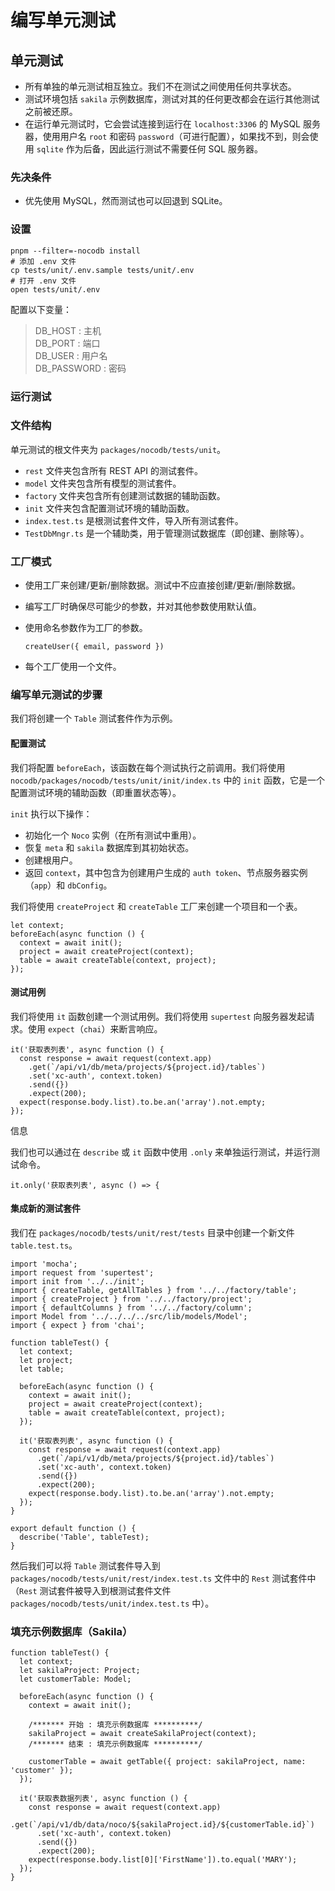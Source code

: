 # 编写单元测试

## 单元测试

-   所有单独的单元测试相互独立。我们不在测试之间使用任何共享状态。
-   测试环境包括 `sakila` 示例数据库，测试对其的任何更改都会在运行其他测试之前被还原。
-   在运行单元测试时，它会尝试连接到运行在 `localhost:3306` 的 MySQL 服务器，使用用户名 `root` 和密码 `password`（可进行配置），如果找不到，则会使用 `sqlite` 作为后备，因此运行测试不需要任何 SQL 服务器。

### 先决条件

-   优先使用 MySQL，然而测试也可以回退到 SQLite。

### 设置

```
pnpm --filter=-nocodb install
# 添加 .env 文件
cp tests/unit/.env.sample tests/unit/.env
# 打开 .env 文件
open tests/unit/.env
```

配置以下变量：

> DB\_HOST : 主机  
DB\_PORT : 端口  
DB\_USER : 用户名  
DB\_PASSWORD : 密码  

### 运行测试

### 文件结构

单元测试的根文件夹为 `packages/nocodb/tests/unit`。

-   `rest` 文件夹包含所有 REST API 的测试套件。
-   `model` 文件夹包含所有模型的测试套件。
-   `factory` 文件夹包含所有创建测试数据的辅助函数。
-   `init` 文件夹包含配置测试环境的辅助函数。
-   `index.test.ts` 是根测试套件文件，导入所有测试套件。
-   `TestDbMngr.ts` 是一个辅助类，用于管理测试数据库（即创建、删除等）。

### 工厂模式

-   使用工厂来创建/更新/删除数据。测试中不应直接创建/更新/删除数据。
-   编写工厂时确保尽可能少的参数，并对其他参数使用默认值。
-   使用命名参数作为工厂的参数。

    ```
    createUser({ email, password })
    ```
    
-   每个工厂使用一个文件。

### 编写单元测试的步骤

我们将创建一个 `Table` 测试套件作为示例。

#### 配置测试

我们将配置 `beforeEach`，该函数在每个测试执行之前调用。我们将使用 `nocodb/packages/nocodb/tests/unit/init/index.ts` 中的 `init` 函数，它是一个配置测试环境的辅助函数（即重置状态等）。

`init` 执行以下操作：

-   初始化一个 `Noco` 实例（在所有测试中重用）。
-   恢复 `meta` 和 `sakila` 数据库到其初始状态。
-   创建根用户。
-   返回 `context`，其中包含为创建用户生成的 `auth token`、节点服务器实例（`app`）和 `dbConfig`。

我们将使用 `createProject` 和 `createTable` 工厂来创建一个项目和一个表。

```
let context;
beforeEach(async function () {  
  context = await init();  
  project = await createProject(context);  
  table = await createTable(context, project);
});
```

#### 测试用例

我们将使用 `it` 函数创建一个测试用例。我们将使用 `supertest` 向服务器发起请求。使用 `expect`（`chai`）来断言响应。

```
it('获取表列表', async function () {  
  const response = await request(context.app)    
    .get(`/api/v1/db/meta/projects/${project.id}/tables`)    
    .set('xc-auth', context.token)    
    .send({})    
    .expect(200);  
  expect(response.body.list).to.be.an('array').not.empty;
});
```

信息

我们也可以通过在 `describe` 或 `it` 函数中使用 `.only` 来单独运行测试，并运行测试命令。

```
it.only('获取表列表', async () => {
```

#### 集成新的测试套件

我们在 `packages/nocodb/tests/unit/rest/tests` 目录中创建一个新文件 `table.test.ts`。

```
import 'mocha';
import request from 'supertest';
import init from '../../init';
import { createTable, getAllTables } from '../../factory/table';
import { createProject } from '../../factory/project';
import { defaultColumns } from '../../factory/column';
import Model from '../../../../src/lib/models/Model';
import { expect } from 'chai';

function tableTest() {  
  let context;  
  let project;  
  let table;  
  
  beforeEach(async function () {    
    context = await init();    
    project = await createProject(context);    
    table = await createTable(context, project);  
  });  
  
  it('获取表列表', async function () {    
    const response = await request(context.app)      
      .get(`/api/v1/db/meta/projects/${project.id}/tables`)      
      .set('xc-auth', context.token)      
      .send({})      
      .expect(200);    
    expect(response.body.list).to.be.an('array').not.empty;  
  });
}

export default function () {  
  describe('Table', tableTest);
}
```

然后我们可以将 `Table` 测试套件导入到 `packages/nocodb/tests/unit/rest/index.test.ts` 文件中的 `Rest` 测试套件中（`Rest` 测试套件被导入到根测试套件文件 `packages/nocodb/tests/unit/index.test.ts` 中）。

### 填充示例数据库（Sakila）

```
function tableTest() {  
  let context;  
  let sakilaProject: Project;  
  let customerTable: Model;  
  
  beforeEach(async function () {    
    context = await init();        

    /******* 开始 : 填充示例数据库 **********/
    sakilaProject = await createSakilaProject(context);    
    /******* 结束 : 填充示例数据库 **********/        

    customerTable = await getTable({ project: sakilaProject, name: 'customer' });  
  });  
  
  it('获取表数据列表', async function () {    
    const response = await request(context.app)      
      .get(`/api/v1/db/data/noco/${sakilaProject.id}/${customerTable.id}`)      
      .set('xc-auth', context.token)      
      .send({})      
      .expect(200);    
    expect(response.body.list[0]['FirstName']).to.equal('MARY');  
  });
}
```